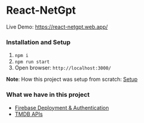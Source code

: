 # React-NetGpt

Live Demo: https://react-netgpt.web.app/

### Installation and Setup
1. `npm i`
2. `npm run start` 
3. Open browser: `http://localhost:3000/`

**Note**: How this project was setup from scratch: [Setup](./doc/setup.md)


### What we have in this project
- [Firebase Deployment & Authentication](./doc/Firebase.md)
- [TMDB APIs](./doc/tmdbAPIs.md)